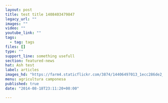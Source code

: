 ```yaml
---
layout: post
title: test title 1408403479847
legacy_url: ""
images: ""
video: ""
youtube_link: ""
tags:
  - tag: tags
files: []
type: ""
support_line: something usefull
section: featured-news
hat: Ash test
label: articles
images_hd: "https://farm4.staticflickr.com/3874/14406497013_1ecc286de2_b.jpg"
menu: agricultura camponesa
published: true
date: "2014-08-18T23:11:20+00:00"

---
```

